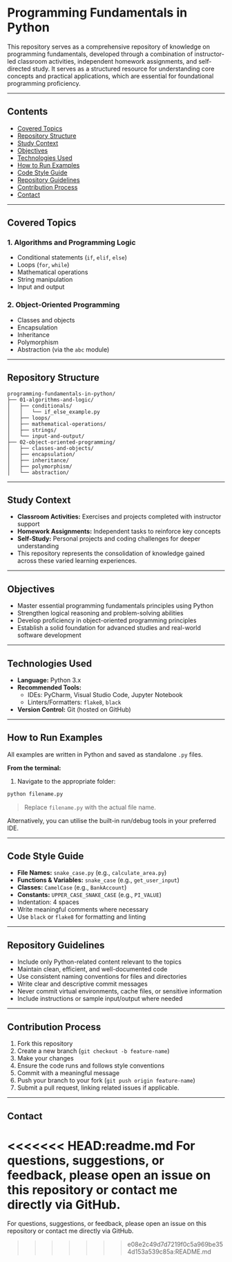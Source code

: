 # Programming Fundamentals in Python

This repository serves as a comprehensive repository of knowledge on programming fundamentals, developed through a combination of instructor-led classroom activities, independent homework assignments, and self-directed study. It serves as a structured resource for understanding core concepts and practical applications, which are essential for foundational programming proficiency.

---

## Contents

- [Covered Topics](#covered-topics)  
- [Repository Structure](#repository-structure)  
- [Study Context](#study-context)  
- [Objectives](#objectives)  
- [Technologies Used](#technologies-used)  
- [How to Run Examples](#how-to-run-examples)  
- [Code Style Guide](#code-style-guide)  
- [Repository Guidelines](#repository-guidelines)  
- [Contribution Process](#contribution-process)  
- [Contact](#contact) 

---

## Covered Topics

### 1. Algorithms and Programming Logic

- Conditional statements (`if`, `elif`, `else`)  
- Loops (`for`, `while`)  
- Mathematical operations  
- String manipulation  
- Input and output  

### 2. Object-Oriented Programming

- Classes and objects  
- Encapsulation  
- Inheritance  
- Polymorphism  
- Abstraction (via the `abc` module)  

---

## Repository Structure

```
programming-fundamentals-in-python/
├── 01-algorithms-and-logic/
│   ├── conditionals/
│   │   └── if_else_example.py
│   ├── loops/
│   ├── mathematical-operations/
│   ├── strings/
│   └── input-and-output/
├── 02-object-oriented-programming/
│   ├── classes-and-objects/
│   ├── encapsulation/
│   ├── inheritance/
│   ├── polymorphism/
│   └── abstraction/
```

---

## Study Context

- **Classroom Activities:** Exercises and projects completed with instructor support  
- **Homework Assignments:** Independent tasks to reinforce key concepts  
- **Self-Study:** Personal projects and coding challenges for deeper understanding  
- This repository represents the consolidation of knowledge gained across these varied learning experiences.

---

## Objectives

- Master essential programming fundamentals principles using Python
- Strengthen logical reasoning and problem-solving abilities
- Develop proficiency in object-oriented programming principles
- Establish a solid foundation for advanced studies and real-world software development

---

## Technologies Used

- **Language:** Python 3.x  
- **Recommended Tools:**  
  - IDEs: PyCharm, Visual Studio Code, Jupyter Notebook  
  - Linters/Formatters: `flake8`, `black`  
- **Version Control:** Git (hosted on GitHub)

---

## How to Run Examples

All examples are written in Python and saved as standalone `.py` files.

**From the terminal:**

1. Navigate to the appropriate folder:  
```bash
python filename.py
```

> Replace `filename.py` with the actual file name.

Alternatively, you can utilise the built-in run/debug tools in your preferred IDE.

---

## Code Style Guide

* **File Names:** `snake_case.py` (e.g., `calculate_area.py`)
* **Functions & Variables:** `snake_case` (e.g., `get_user_input`)
* **Classes:** `CamelCase` (e.g., `BankAccount`)
* **Constants:** `UPPER_CASE_SNAKE_CASE` (e.g., `PI_VALUE`)
* Indentation: 4 spaces
* Write meaningful comments where necessary
* Use `black` or `flake8` for formatting and linting

---

## Repository Guidelines

* Include only Python-related content relevant to the topics
* Maintain clean, efficient, and well-documented code
* Use consistent naming conventions for files and directories
* Write clear and descriptive commit messages
* Never commit virtual environments, cache files, or sensitive information
* Include instructions or sample input/output where needed

---

## Contribution Process

1. Fork this repository
2. Create a new branch (`git checkout -b feature-name`)
3. Make your changes
4. Ensure the code runs and follows style conventions
5. Commit with a meaningful message
6. Push your branch to your fork (`git push origin feature-name`)
7. Submit a pull request, linking related issues if applicable.

---

## Contact

<<<<<<< HEAD:readme.md
For questions, suggestions, or feedback, please open an issue on this repository or contact me directly via GitHub.
=======
For questions, suggestions, or feedback, please open an issue on this repository or contact me directly via GitHub.
>>>>>>> e08e2c49d7d7219f0c5a969be354d153a539c85a:README.md
